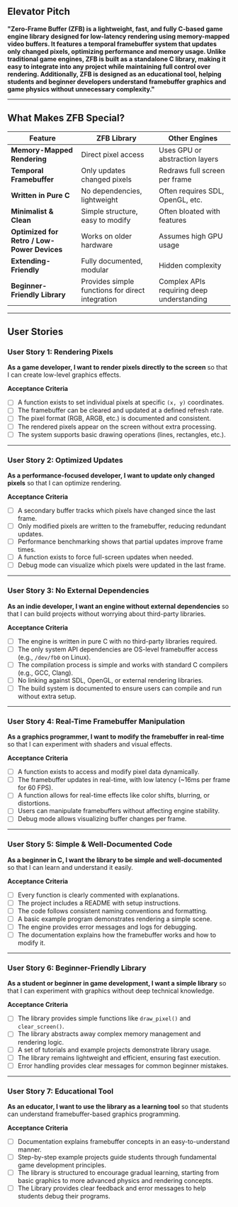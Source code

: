 ## **Elevator Pitch**
 **"Zero-Frame Buffer (ZFB) is a lightweight, fast, and fully C-based game engine library designed for low-latency rendering using memory-mapped video buffers. It features a temporal framebuffer system that updates only changed pixels, optimizing performance and memory usage. Unlike traditional game engines, ZFB is built as a standalone C library, making it easy to integrate into any project while maintaining full control over rendering. Additionally, ZFB is designed as an educational tool, helping students and beginner developers understand framebuffer graphics and game physics without unnecessary complexity."** 

---

## **What Makes ZFB Special?**

| Feature                  | ZFB Library  | Other Engines  |
|-------------------------|--------------|----------------------------------|
| **Memory-Mapped Rendering**  | Direct pixel access | Uses GPU or abstraction layers |
| **Temporal Framebuffer**    | Only updates changed pixels | Redraws full screen per frame |
| **Written in Pure C**       | No dependencies, lightweight | Often requires SDL, OpenGL, etc. |
| **Minimalist & Clean**      | Simple structure, easy to modify | Often bloated with features |
| **Optimized for Retro / Low-Power Devices** | Works on older hardware | Assumes high GPU usage |
| **Extending-Friendly**      | Fully documented, modular | Hidden complexity |
| **Beginner-Friendly Library** | Provides simple functions for direct integration | Complex APIs requiring deep understanding |

---

##  **User Stories**

### **User Story 1: Rendering Pixels**
**As a game developer, I want to render pixels directly to the screen** so that I can create low-level graphics effects.

 **Acceptance Criteria**  
- [ ] A function exists to set individual pixels at specific `(x, y)` coordinates.  
- [ ] The framebuffer can be cleared and updated at a defined refresh rate.  
- [ ] The pixel format (RGB, ARGB, etc.) is documented and consistent.  
- [ ] The rendered pixels appear on the screen without extra processing.  
- [ ] The system supports basic drawing operations (lines, rectangles, etc.).  

---

### **User Story 2: Optimized Updates**
**As a performance-focused developer, I want to update only changed pixels** so that I can optimize rendering.

**Acceptance Criteria**  
- [ ] A secondary buffer tracks which pixels have changed since the last frame.  
- [ ] Only modified pixels are written to the framebuffer, reducing redundant updates.  
- [ ] Performance benchmarking shows that partial updates improve frame times.  
- [ ] A function exists to force full-screen updates when needed.  
- [ ] Debug mode can visualize which pixels were updated in the last frame.  

---

### **User Story 3: No External Dependencies**
**As an indie developer, I want an engine without external dependencies** so that I can build projects without worrying about third-party libraries.

 **Acceptance Criteria**  
- [ ] The engine is written in pure C with no third-party libraries required.  
- [ ] The only system API dependencies are OS-level framebuffer access (e.g., `/dev/fb0` on Linux).  
- [ ] The compilation process is simple and works with standard C compilers (e.g., GCC, Clang).  
- [ ] No linking against SDL, OpenGL, or external rendering libraries.  
- [ ] The build system is documented to ensure users can compile and run without extra setup.  

---

### **User Story 4: Real-Time Framebuffer Manipulation**
**As a graphics programmer, I want to modify the framebuffer in real-time** so that I can experiment with shaders and visual effects.

 **Acceptance Criteria**  
- [ ] A function exists to access and modify pixel data dynamically.  
- [ ] The framebuffer updates in real-time, with low latency (~16ms per frame for 60 FPS).  
- [ ] A function allows for real-time effects like color shifts, blurring, or distortions.  
- [ ] Users can manipulate framebuffers without affecting engine stability.  
- [ ] Debug mode allows visualizing buffer changes per frame.  

---

### **User Story 5: Simple & Well-Documented Code**
**As a beginner in C, I want the library to be simple and well-documented** so that I can learn and understand it easily.

 **Acceptance Criteria**  
- [ ] Every function is clearly commented with explanations.  
- [ ] The project includes a README with setup instructions.  
- [ ] The code follows consistent naming conventions and formatting.  
- [ ] A basic example program demonstrates rendering a simple scene.  
- [ ] The engine provides error messages and logs for debugging.  
- [ ] The documentation explains how the framebuffer works and how to modify it.  

---

### **User Story 6: Beginner-Friendly Library**
**As a student or beginner in game development, I want a simple library** so that I can experiment with graphics without deep technical knowledge.

**Acceptance Criteria**  
- [ ] The library provides simple functions like `draw_pixel()` and `clear_screen()`.  
- [ ] The library abstracts away complex memory management and rendering logic.  
- [ ] A set of tutorials and example projects demonstrate library usage.  
- [ ] The library remains lightweight and efficient, ensuring fast execution.  
- [ ] Error handling provides clear messages for common beginner mistakes.  

---

### **User Story 7: Educational Tool**
**As an educator, I want to use the library as a learning tool** so that students can understand framebuffer-based graphics programming.

 **Acceptance Criteria**  

- [ ] Documentation explains framebuffer concepts in an easy-to-understand manner.  
- [ ] Step-by-step example projects guide students through fundamental game development principles.  
- [ ] The library is structured to encourage gradual learning, starting from basic graphics to more advanced physics and rendering concepts.  
- [ ] The Library provides clear feedback and error messages to help students debug their programs.  
